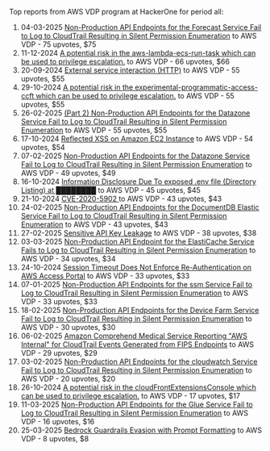Top reports from AWS VDP program at HackerOne for period all:

1. 04-03-2025 [Non-Production API Endpoints for the Forecast Service Fail to Log to CloudTrail Resulting in Silent Permission Enumeration](https://hackerone.com/reports/3022516) to AWS VDP - 75 upvotes, $75
2. 11-12-2024 [A potential risk in the aws-lambda-ecs-run-task which can be used to privilege escalation.](https://hackerone.com/reports/2894222) to AWS VDP - 66 upvotes, $66
3. 20-09-2024 [External service interaction (HTTP)](https://hackerone.com/reports/2731133) to AWS VDP - 55 upvotes, $55
4. 29-10-2024 [A potential risk in the experimental-programmatic-access-ccft which can be used to privilege escalation.](https://hackerone.com/reports/2808412) to AWS VDP - 55 upvotes, $55
5. 26-02-2025 [(Part 2) Non-Production API Endpoints for the Datazone Service Fail to Log to CloudTrail Resulting in Silent Permission Enumeration](https://hackerone.com/reports/3014785) to AWS VDP - 55 upvotes, $55
6. 17-10-2024 [Reflected XSS on Amazon EC2 Instance](https://hackerone.com/reports/2787650) to AWS VDP - 54 upvotes, $54
7. 07-02-2025 [Non-Production API Endpoints for the Datazone Service Fail to Log to CloudTrail Resulting in Silent Permission Enumeration](https://hackerone.com/reports/2981210) to AWS VDP - 49 upvotes, $49
8. 16-10-2024 [Information Disclosure Due To exposed .env file (Directory Listing) at ████████](https://hackerone.com/reports/2784712) to AWS VDP - 45 upvotes, $45
9. 21-10-2024 [CVE-2020-5902 ](https://hackerone.com/reports/2794126) to AWS VDP - 43 upvotes, $43
10. 24-02-2025 [Non-Production API Endpoints for the DocumentDB Elastic Service Fail to Log to CloudTrail Resulting in Silent Permission Enumeration](https://hackerone.com/reports/3009411) to AWS VDP - 43 upvotes, $43
11. 27-02-2025 [Sensitive API Key Leakage](https://hackerone.com/reports/3017105) to AWS VDP - 38 upvotes, $38
12. 03-03-2025 [Non-Production API Endpoint for the ElastiCache Service Fails to Log to CloudTrail Resulting in Silent Permission Enumeration](https://hackerone.com/reports/3021451) to AWS VDP - 34 upvotes, $34
13. 24-10-2024 [Session Timeout Does Not Enforce Re-Authentication on AWS Access Portal](https://hackerone.com/reports/2800511) to AWS VDP - 33 upvotes, $33
14. 07-01-2025 [Non-Production API Endpoints for the ssm Service Fail to Log to CloudTrail Resulting in Silent Permission Enumeration](https://hackerone.com/reports/2926361) to AWS VDP - 33 upvotes, $33
15. 18-02-2025 [Non-Production API Endpoints for the Device Farm Service Fail to Log to CloudTrail Resulting in Silent Permission Enumeration](https://hackerone.com/reports/2999116) to AWS VDP - 30 upvotes, $30
16. 06-02-2025 [Amazon Comprehend Medical Service Reporting "AWS Internal" for CloudTrail Events Generated from FIPS Endpoints](https://hackerone.com/reports/2979238) to AWS VDP - 29 upvotes, $29
17. 03-02-2025 [Non-Production API Endpoints for the cloudwatch Service Fail to Log to CloudTrail Resulting in Silent Permission Enumeration](https://hackerone.com/reports/2972435) to AWS VDP - 20 upvotes, $20
18. 26-10-2024 [A potential risk in the cloudFrontExtensionsConsole which can be used to privilege escalation.](https://hackerone.com/reports/2805173) to AWS VDP - 17 upvotes, $17
19. 11-03-2025 [Non-Production API Endpoints for the Glue Service Fail to Log to CloudTrail Resulting in Silent Permission Enumeration](https://hackerone.com/reports/3031512) to AWS VDP - 16 upvotes, $16
20. 25-03-2025 [Bedrock Guardrails Evasion with Prompt Formatting](https://hackerone.com/reports/3056937) to AWS VDP - 8 upvotes, $8
